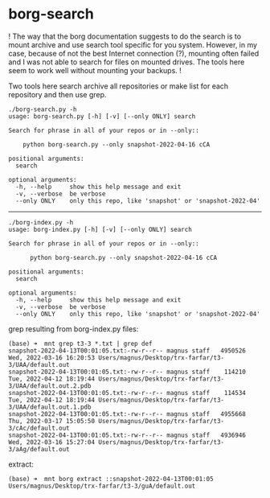 # borg-search

! The way that the borg documentation suggests to do the search is to mount archive and use search tool specific for you system. However, in my case, because of not the best Internet connection (?), mounting often failed and I was not able to search for files on mounted drives. The tools here seem to work well without mounting your backups. !

Two tools here search archive all repositories or make list for each repository and then use grep.

	./borg-search.py -h
	usage: borg-search.py [-h] [-v] [--only ONLY] search

	Search for phrase in all of your repos or in --only::

		python borg-search.py --only snapshot-2022-04-16 cCA

	positional arguments:
	  search

	optional arguments:
	  -h, --help     show this help message and exit
	  -v, --verbose  be verbose
	  --only ONLY    only this repo, like 'snapshot' or 'snapshot-2022-04'

-------------------------------------------------------------------------------
  
	./borg-index.py -h
	usage: borg-index.py [-h] [-v] [--only ONLY] search

	Search for phrase in all of your repos or in --only::

		  python borg-search.py --only snapshot-2022-04-16 cCA

	positional arguments:
	  search

	optional arguments:
	  -h, --help     show this help message and exit
	  -v, --verbose  be verbose
	  --only ONLY    only this repo, like 'snapshot' or 'snapshot-2022-04'

grep resulting from borg-index.py files:

	(base) ➜  mnt grep t3-3 *.txt | grep def
	snapshot-2022-04-13T00:01:05.txt:-rw-r--r-- magnus staff   4950526 Wed, 2022-03-16 16:20:53 Users/magnus/Desktop/trx-farfar/t3-3/UAA/default.out
	snapshot-2022-04-13T00:01:05.txt:-rw-r--r-- magnus staff    114210 Tue, 2022-04-12 18:19:44 Users/magnus/Desktop/trx-farfar/t3-3/UAA/default.out.2.pdb
	snapshot-2022-04-13T00:01:05.txt:-rw-r--r-- magnus staff    114534 Tue, 2022-04-12 18:19:44 Users/magnus/Desktop/trx-farfar/t3-3/UAA/default.out.1.pdb
	snapshot-2022-04-13T00:01:05.txt:-rw-r--r-- magnus staff   4955668 Thu, 2022-03-17 15:05:50 Users/magnus/Desktop/trx-farfar/t3-3/cAc/default.out
	snapshot-2022-04-13T00:01:05.txt:-rw-r--r-- magnus staff   4936946 Wed, 2022-03-16 15:27:04 Users/magnus/Desktop/trx-farfar/t3-3/aAg/default.out
	
extract:

	(base) ➜  mnt borg extract ::snapshot-2022-04-13T00:01:05 Users/magnus/Desktop/trx-farfar/t3-3/guA/default.out
